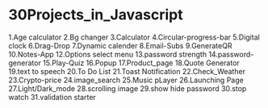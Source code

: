 # 30Projects_in_Javascript
1.Age calculator
2.Bg changer
3.Calculator
4.Circular-progress-bar
5.Digital clock
6.Drag-Drop
7.Dynamic calender
8.Email-Subs
9.GenerateQR
10.Notes-App
12.Options select menu
13.password strength
14.password-generator
15.Play-Quiz
16.Popup
17.Product_page
18.Quote Generator
19.text to speech
20.To Do List
21.Toast Notification
22.Check_Weather
23.Crypto-price
24.image_search
25.Music pLayer
26.Launching Page
27.Light/Dark_mode
28.scrolling image
29.show hide password
30.stop watch
31.validation starter


